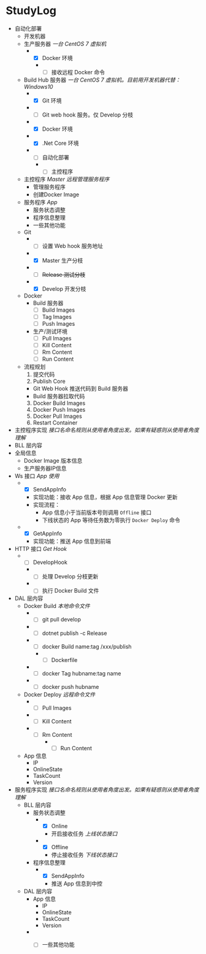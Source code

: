 # StudyLog
+ 自动化部署
  + 开发机器
  + 生产服务器 _一台 CentOS 7 虚拟机_
    + - [x] Docker 环境
      + - [ ] 接收远程 Docker 命令
  + Build Hub 服务器 _一台 CentOS 7 虚拟机。目前用开发机器代替：Windows10_
    + - [x] Git 环境
    + - [ ] Git web hook 服务。仅 Develop 分枝
    + - [x] Docker 环境
    + - [x] .Net Core 环境
    + - [ ] 自动化部署
      + - [ ] 主控程序
  + 主控程序 _Master_ _远程管理服务程序_
    + 管理服务程序
    + 创建Docker Image
  + 服务程序 _App_
    + 服务状态调整
    + 程序信息整理
    + 一些其他功能
  + Git
    + - [ ] 设置 Web hook 服务地址
    + - [x] Master 生产分枝
    + - [ ] ~~Release 测试分枝~~
    + - [x] Develop 开发分枝
  + Docker
    + Build 服务器
      - [ ] Build Images
      - [ ] Tag Images
      - [ ] Push Images
    + 生产/测试环境
      - [ ] Pull Images
      - [ ] Kill Content
      - [ ] Rm Content
      - [ ] Run Content
  + 流程规划
    1. 提交代码
    2. Publish Core
      + Git Web Hook 推送代码到 Build 服务器
      + Build 服务器拉取代码
    3. Docker Build  Images
    4. Docker Push Images
    5. Docker Pull Images
    6. Restart Container
 + 主控程序实现 _接口名命名规则从使用者角度出发。如果有疑惑则从使用者角度理解_
  + BLL 层内容
  + 全局信息
    + Docker Image 版本信息
    + 生产服务器IP信息
  + Ws 接口 _App 使用_
    + - [x] SendAppInfo
      + 实现功能：接收 App 信息，根据 App 信息管理 Docker 更新
      + 实现流程：
        + App 信息小于当前版本号则调用 `Offline` 接口
        + 下线状态的 App 等待任务数为零执行 `Docker Deploy` 命令
    + - [x] GetAppInfo
      + 实现功能：推送 App 信息到前端
  + HTTP 接口 _Get Hook_
    + - [ ] DevelopHook
      + - [ ] 处理 Develop 分枝更新
      + - [ ] 执行 Docker Build 文件
  + DAL 层内容
    + Docker Build _本地命令文件_
      + - [ ] git pull develop
      + - [ ] dotnet publish -c Release
      + - [ ] docker Build name:tag /xxx/publish
        + - [ ] Dockerfile
      + - [ ] docker Tag hubname:tag name
      + - [ ] docker push hubname
    + Docker Deploy _远程命令文件_
      + - [ ] Pull Images
      + - [ ] Kill Content
      + - [ ] Rm Content
          + - [ ] Run Content  
    + App 信息
      + IP
      + OnlineState
      + TaskCount
      + Version
  + 服务程序实现 _接口名命名规则从使用者角度出发。如果有疑惑则从使用者角度理解_
    + BLL 层内容
      + 服务状态调整
        + - [x] Online
          + 开启接收任务 _上线状态接口_
        + - [x] Offline
          + 停止接收任务 _下线状态接口_
      + 程序信息整理
        + - [x] SendAppInfo
          + 推送 App 信息到中控
    + DAL 层内容
      + App 信息
        + IP
        + OnlineState
        + TaskCount
        + Version
      + - [ ] 一些其他功能
    
